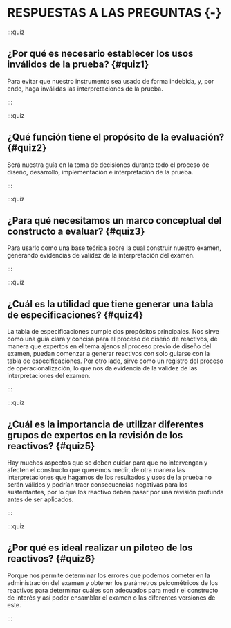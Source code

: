 # RESPUESTAS A LAS PREGUNTAS {-}


:::quiz

## **¿Por qué es necesario establecer los usos inválidos de la prueba?** {#quiz1}

Para evitar que nuestro instrumento sea usado de forma indebida, y, por ende, haga inválidas las interpretaciones de la prueba. 

:::

:::quiz

## **¿Qué función tiene el propósito de la evaluación?** {#quiz2}

Será nuestra guía en la toma de decisiones durante todo el proceso de diseño, desarrollo, implementación e interpretación de la prueba.

:::

:::quiz

## **¿Para qué necesitamos un marco conceptual del constructo a evaluar?** {#quiz3}

Para usarlo como una base teórica sobre la cual construir nuestro examen, generando evidencias de validez de la interpretación del examen. 

:::

:::quiz

## **¿Cuál es la utilidad que tiene generar una tabla de especificaciones?** {#quiz4}
 
La tabla de especificaciones cumple dos propósitos principales. Nos sirve como una guía clara y concisa para el proceso de diseño de reactivos, de manera que expertos en el tema ajenos al proceso previo de diseño del examen, puedan comenzar a generar reactivos con solo guiarse con la tabla de especificaciones. Por otro lado, sirve como un registro del proceso de operacionalización, lo que nos da evidencia de la validez de las interpretaciones del examen.

:::

:::quiz

## **¿Cuál es la importancia de utilizar diferentes grupos de expertos en la revisión de los reactivos?** {#quiz5}

Hay muchos aspectos que se deben cuidar para que no intervengan y afecten el constructo que queremos medir, de otra manera las interpretaciones que hagamos de los resultados y usos de la prueba no serán válidos y podrían traer consecuencias negativas para los sustentantes, por lo que los reactivo deben pasar por una revisión profunda antes de ser aplicados.

:::

:::quiz

## **¿Por qué es ideal realizar un piloteo de los reactivos?** {#quiz6}

Porque nos permite determinar los errores que podemos cometer en la administración del examen y obtener los parámetros psicométricos de los reactivos para determinar cuáles son adecuados para medir el constructo de interés y así poder ensamblar el examen o las diferentes versiones de este. 

:::

